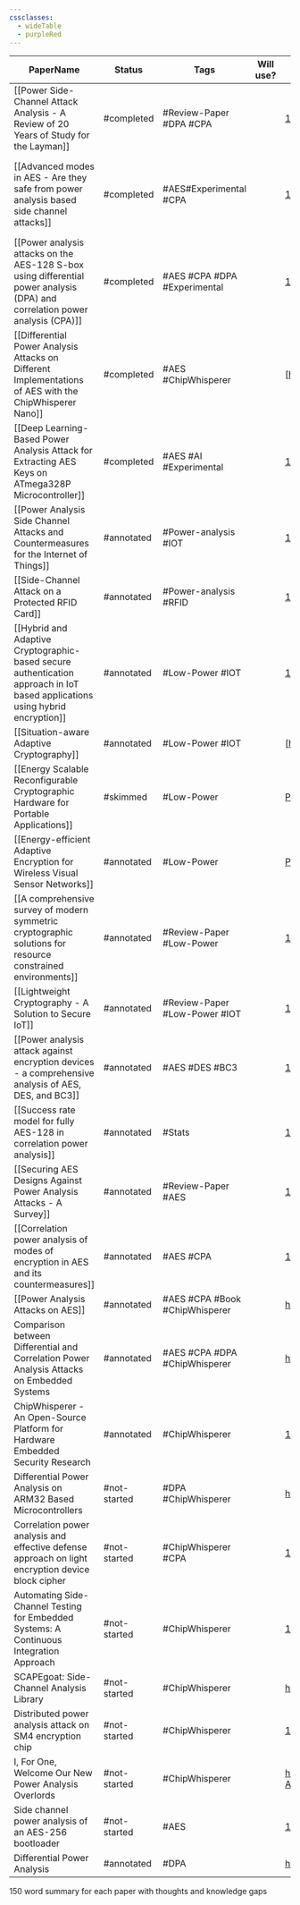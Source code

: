 ```yaml
---
cssclasses:
  - wideTable
  - purpleRed
---
```


| PaperName                                                                                                                    | Status       | Tags                           | Will use? | DOI                                                                                                                                              | Remarks                                                                           |
| ---------------------------------------------------------------------------------------------------------------------------- | ------------ | ------------------------------ | --------- | ------------------------------------------------------------------------------------------------------------------------------------------------ | --------------------------------------------------------------------------------- |
| [[Power Side-Channel Attack Analysis - A Review of 20 Years of Study for the Layman]]                                        | #completed   | #Review-Paper #DPA #CPA        |           | [10.3390/cryptography4020015](https://doi.org/10.3390/cryptography4020015)                                                                       | Good overview of past research                                                    |
| [[Advanced modes in AES - Are they safe from power analysis based side channel attacks]]                                     | #completed   | #AES#Experimental #CPA         |           | [10.1109/ICCD.2014.6974678](https://doi.org/10.1109/ICCD.2014.6974678)                                                                           | Looks to be most similar to what im doing - looks at effectiveness of the attacks |
| [[Power analysis attacks on the AES-128 S-box using differential power analysis (DPA) and correlation power analysis (CPA)]] | #completed   | #AES #CPA #DPA #Experimental   |           | [10.1080/23742917.2016.1231523](https://doi.org/10.1080/23742917.2016.1231523)                                                                   | Comparison of 2 power analysis methods, CPA & DPA                                 |
| [[Differential Power Analysis Attacks on Different Implementations of AES with the ChipWhisperer Nano]]                      | #completed   | #AES #ChipWhisperer            |           | [https://ia.cr/2020/1008](https://ia.cr/2020/1008)                                                                                               | Shows using the chipwhisperer                                                     |
| [[Deep Learning-Based Power Analysis Attack for Extracting AES Keys on ATmega328P Microcontroller]]                          | #completed   | #AES #AI #Experimental         |           | [10.1007/s13369-023-08341-3](https://doi.org/10.1007/s13369-023-08341-3)                                                                         |                                                                                   |
| [[Power Analysis Side Channel Attacks and Countermeasures for the Internet of Things]]                                       | #annotated   | #Power-analysis #IOT           |           | [10.1109/PAINE56030.2022.10014854](https://doi.org/10.1109/PAINE56030.2022.10014854)                                                             | Look at low power IOT                                                             |
| [[Side-Channel Attack on a Protected RFID Card]]                                                                             | #annotated   | #Power-analysis #RFID          |           | [10.1109/ACCESS.2018.2870663](https://doi.org/10.1109/ACCESS.2018.2870663)                                                                       | Looks at RFID using 3DES                                                          |
| [[Hybrid and Adaptive Cryptographic-based secure authentication approach in IoT based applications using hybrid encryption]] | #annotated   | #Low-Power #IOT                |           | [10.1016/j.pmcj.2022.101552](https://doi.org/10.1016/j.pmcj.2022.101552 "Persistent link using digital object identifier")                       |                                                                                   |
| [[Situation-aware Adaptive Cryptography]]                                                                                    | #annotated   | #Low-Power #IOT                |           | [http://lup.lub.lu.se/student-papers/record/8936871](http://lup.lub.lu.se/student-papers/record/8936871)                                         | Student Masters Paper                                                             |
| [[Energy Scalable Reconfigurable Cryptographic Hardware for Portable Applications]]                                          | #skimmed     | #Low-Power                     |           | [Paper](https://dspace.mit.edu/bitstream/handle/1721.1/86612/48228099-MIT.pdf?sequence=2)                                                        | Very old PHD thesis - 2000                                                        |
| [[Energy-efficient Adaptive Encryption for Wireless Visual Sensor Networks]]                                                 | #annotated   | #Low-Power                     |           | [Paper](https://www.researchgate.net/publication/303753023_Energy-efficient_Adaptive_Encryption_for_Wireless_Visual_Sensor_Networks)             |                                                                                   |
| [[A comprehensive survey of modern symmetric cryptographic solutions for resource constrained environments]]                 | #annotated   | #Review-Paper #Low-Power       |           | [10.1016/j.jnca.2014.09.006](https://doi.org/10.1016/j.jnca.2014.09.006 "Persistent link using digital object identifier")                       |                                                                                   |
| [[Lightweight Cryptography - A Solution to Secure IoT]]                                                                      | #annotated   | #Review-Paper #Low-Power #IOT  |           | [10.1007/s11277-020-07134-3](https://doi.org/10.1007/s11277-020-07134-3)                                                                         |                                                                                   |
| [[Power analysis attack against encryption devices - a comprehensive analysis of AES, DES, and BC3]]                         | #annotated   | #AES #DES #BC3                 |           | [10.12928/telkomnika.v17i3.9384](http://doi.org/10.12928/telkomnika.v17i3.9384)                                                                  |                                                                                   |
| [[Success rate model for fully AES-128 in correlation power analysis]]                                                       | #annotated   | #Stats                         |           | [10.1109/APCCAS.2016.7803910](https://doi.org/10.1109/APCCAS.2016.7803910)                                                                       | Could base my statistical analysis off this                                       |
| [[Securing AES Designs Against Power Analysis Attacks - A Survey]]                                                           | #annotated   | #Review-Paper #AES             |           | [10.1109/JIOT.2023.3265683](https://doi.org/10.1109/JIOT.2023.3265683)                                                                           |                                                                                   |
| [[Correlation power analysis of modes of encryption in AES and its countermeasures]]                                         | #annotated   | #AES #CPA                      |           | [10.1016/j.future.2017.06.004](https://doi.org/10.1016/j.future.2017.06.004 "Persistent link using digital object identifier")                   |                                                                                   |
| [[Power Analysis Attacks on AES]]                                                                                            | #annotated   | #AES #CPA #Book #ChipWhisperer |           | https://link.springer.com/chapter/10.1007/978-3-031-31034-8_8                                                                                    |                                                                                   |
| Comparison between Differential and Correlation Power Analysis Attacks on Embedded Systems                                   | #annotated   | #AES #CPA #DPA #ChipWhisperer  |           | https://webthesis.biblio.polito.it/21081/                                                                                                        | Masters Thesis                                                                    |
| ChipWhisperer - An Open-Source Platform for Hardware Embedded Security Research                                              | #annotated   | #ChipWhisperer                 |           | [10.1007/978-3-319-10175-0_17](https://doi.org/10.1007/978-3-319-10175-0_17)                                                                     |                                                                                   |
| Differential Power Analysis on ARM32 Based Microcontrollers                                                                  | #not-started | #DPA #ChipWhisperer            |           | https://pure.royalholloway.ac.uk/ws/portalfiles/portal/55793484/Differential_Power_Analysis_on_ARM32.pdf                                         | Masters Thesis                                                                    |
| Correlation power analysis and effective defense approach on light encryption device block cipher                            | #not-started | #ChipWhisperer #CPA            |           | [10.1002/spy2.87](https://doi.org/10.1002/spy2.87)                                                                                               |                                                                                   |
| Automating Side-Channel Testing for Embedded Systems: A Continuous Integration Approach                                      | #not-started | #ChipWhisperer                 |           | [10.1145/3664476.3670436](https://doi.org/10.1145/3664476.3670436)                                                                               |                                                                                   |
| SCAPEgoat: Side-Channel Analysis Library                                                                                     | #not-started | #ChipWhisperer                 |           | https://digital.wpi.edu/concern/student_works/0g354k70v?locale=it                                                                                |                                                                                   |
| Distributed power analysis attack on SM4 encryption chip                                                                     | #not-started | #ChipWhisperer                 |           | [10.1038/s41598-023-50220-2](https://doi.org/10.1038/s41598-023-50220-2)                                                                         |                                                                                   |
| I, For One, Welcome Our New Power Analysis Overlords                                                                         | #not-started | #ChipWhisperer                 |           | https://i.blackhat.com/us-18/Wed-August-8/us-18-OFlynn-I-For-One-Welcome-Our-New-Power-Analysis-Overloards-wp.pdf                                |                                                                                   |
| Side channel power analysis of an AES-256 bootloader                                                                         | #not-started | #AES                           |           | [10.1109/CCECE.2015.7129369](https://doi.org/10.1109/CCECE.2015.7129369)                                                                         | Specifically on AES 256                                                           |
| Differential Power Analysis                                                                                                  | #annotated   | #DPA                           |           | https://doi.org/10.1007/3-540-48405-1_25                                                                                                         | Original DPA paper                                                                |

  
150 word summary for each paper with thoughts and knowledge gaps 
